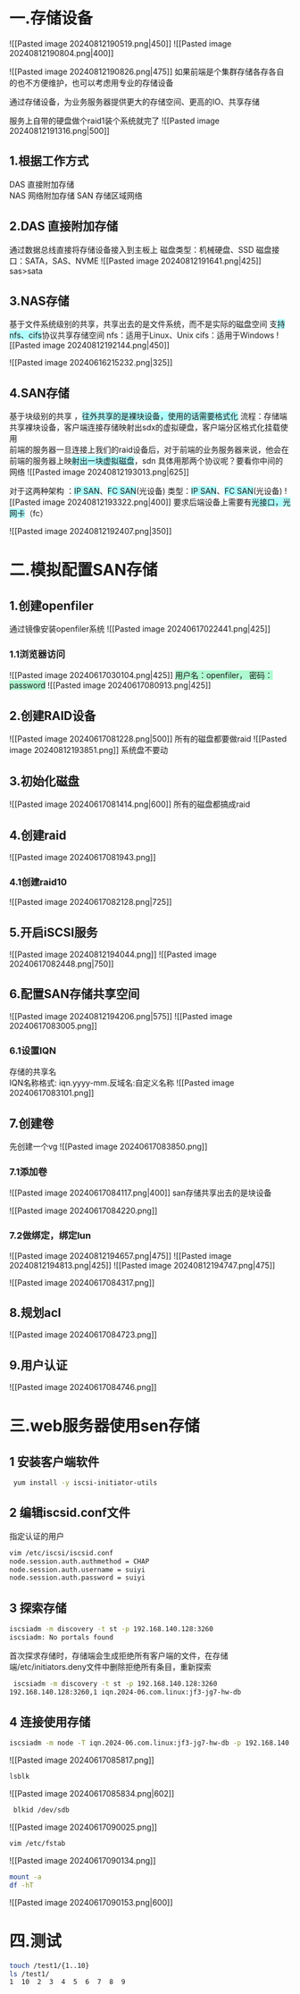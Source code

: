 
# 一.存储设备
![[Pasted image 20240812190519.png|450]]
![[Pasted image 20240812190804.png|400]]

![[Pasted image 20240812190826.png|475]]
如果前端是个集群存储各存各自的也不方便维护，也可以考虑用专业的存储设备

通过存储设备，为业务服务器提供更大的存储空间、更高的IO、共享存储

服务上自带的硬盘做个raid1装个系统就完了
![[Pasted image 20240812191316.png|500]]

## 1.根据工作方式
DAS 直接附加存储  
NAS 网络附加存储
SAN 存储区域网络
## 2.DAS 直接附加存储
通过数据总线直接将存储设备接入到主板上
磁盘类型：机械硬盘、SSD
磁盘接口：SATA，SAS、NVME
![[Pasted image 20240812191641.png|425]]
sas>sata

## 3.NAS存储
基于文件系统级别的共享，共享出去的是文件系统，而不是实际的磁盘空间
支<span style="background:#b1ffff">持nfs、cifs</span>协议共享存储空间
nfs：适用于Linux、Unix
cifs：适用于Windows
![[Pasted image 20240812192144.png|450]]

![[Pasted image 20240616215232.png|325]]
## 4.SAN存储
基于块级别的共享   ，<span style="background:#b1ffff">往外共享的是裸块设备，使用的话需要格式化</span>
流程：存储端共享裸块设备，客户端连接存储映射出sdx的虚拟硬盘，客户端分区格式化挂载使用  
前端的服务器一旦连接上我们的raid设备后，对于前端的业务服务器来说，他会在前端的服务器上映<span style="background:#b1ffff">射出一块虚拟磁盘</span>，sdn
具体用那两个协议呢？要看你中间的网络
![[Pasted image 20240812193013.png|625]]

对于这两种架构 ：<span style="background:#b1ffff">IP SAN</span>、<span style="background:#b1ffff">FC SAN</span>(光设备)
类型：<span style="background:#b1ffff">IP SAN</span>、<span style="background:#b1ffff">FC SAN</span>(光设备)
![[Pasted image 20240812193322.png|400]]
要求后端设备上需要有<span style="background:#b1ffff">光接口，光网卡</span>（fc）

![[Pasted image 20240812192407.png|350]]
# 二.模拟配置SAN存储
## 1.创建openfiler
通过镜像安装openfiler系统
![[Pasted image 20240617022441.png|425]]
### 1.1浏览器访问
![[Pasted image 20240617030104.png|425]]
<span style="background:#affad1">用户名：openfiler， 密码：password</span>
![[Pasted image 20240617080913.png|425]]
## 2.创建RAID设备

![[Pasted image 20240617081228.png|500]]
所有的磁盘都要做raid
![[Pasted image 20240812193851.png]]
系统盘不要动

## 3.初始化磁盘
![[Pasted image 20240617081414.png|600]]
所有的磁盘都搞成raid

## 4.创建raid
![[Pasted image 20240617081943.png]]

### 4.1创建raid10
![[Pasted image 20240617082128.png|725]]
## 5.开启iSCSI服务
![[Pasted image 20240812194044.png]]
![[Pasted image 20240617082448.png|750]]

## 6.配置SAN存储共享空间
![[Pasted image 20240812194206.png|575]]
![[Pasted image 20240617083005.png]]

### 6.1设置IQN
存储的共享名  
IQN名称格式: iqn.yyyy-mm.反域名:自定义名称
![[Pasted image 20240617083101.png]]

## 7.创建卷
先创建一个vg
![[Pasted image 20240617083850.png]]
### 7.1添加卷

![[Pasted image 20240617084117.png|400]]
san存储共享出去的是块设备

![[Pasted image 20240617084220.png]]
### 7.2做绑定，绑定lun
![[Pasted image 20240812194657.png|475]]
![[Pasted image 20240812194813.png|425]]
![[Pasted image 20240812194747.png|475]]

![[Pasted image 20240617084317.png]]
## 8.规划acl
![[Pasted image 20240617084723.png]]
## 9.用户认证
![[Pasted image 20240617084746.png]]


# 三.web服务器使用sen存储

## 1 安装客户端软件
```bash
 yum install -y iscsi-initiator-utils 
```
## 2 编辑iscsid.conf文件
指定认证的用户
```bash
vim /etc/iscsi/iscsid.conf 
node.session.auth.authmethod = CHAP
node.session.auth.username = suiyi
node.session.auth.password = suiyi
```
## 3 探索存储
```bash
iscsiadm -m discovery -t st -p 192.168.140.128:3260 
iscsiadm: No portals found
```
首次探求存储时，存储端会生成拒绝所有客户端的文件，在存储端/etc/initiators.deny文件中删除拒绝所有条目，重新探索
```bash
 iscsiadm -m discovery -t st -p 192.168.140.128:3260 
192.168.140.128:3260,1 iqn.2024-06.com.linux:jf3-jg7-hw-db
```
## 4 连接使用存储
```bash
iscsiadm -m node -T iqn.2024-06.com.linux:jf3-jg7-hw-db -p 192.168.140.128:3260 -l
```
![[Pasted image 20240617085817.png]]
```bash
lsblk
```
![[Pasted image 20240617085834.png|602]]
```bash
 blkid /dev/sdb
```
 ![[Pasted image 20240617090025.png]]
```bash
vim /etc/fstab 
```
![[Pasted image 20240617090134.png]]
```bash
mount -a
df -hT
```
![[Pasted image 20240617090153.png|600]]
# 四.测试
```bash
touch /test1/{1..10}
ls /test1/
1  10  2  3  4  5  6  7  8  9
```


